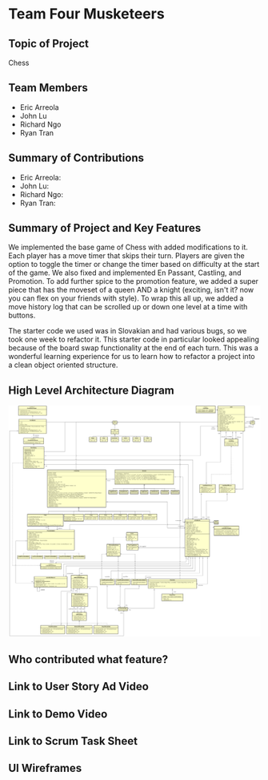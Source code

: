 # Team Four Musketeers

## Topic of Project
Chess

## Team Members
- Eric Arreola
- John Lu
- Richard Ngo
- Ryan Tran

## Summary of Contributions
- Eric Arreola:
- John Lu:
- Richard Ngo:
- Ryan Tran:

## Summary of Project and Key Features

We implemented the base game of Chess with added modifications to it. Each player has a move timer that skips their turn. Players are given the option to toggle the timer or change the timer based on difficulty at the start of the game. We also fixed and implemented En Passant, Castling, and Promotion. To add further spice to the promotion feature, we added a super piece that has the moveset of a queen AND a knight (exciting, isn't it? now you can flex on your friends with style). To wrap this all up, we added a move history log that can be scrolled up or down one level at a time with buttons. 

The starter code we used was in Slovakian and had various bugs, so we took one week to refactor it. This starter code in particular looked appealing because of the board swap functionality at the end of each turn. This was a wonderful learning experience for us to learn how to refactor a project into a clean object oriented structure.

## High Level Architecture Diagram
![Architecture](architecture.png)

## Who contributed what feature?


## Link to User Story Ad Video


## Link to Demo Video


## Link to Scrum Task Sheet


## UI Wireframes

